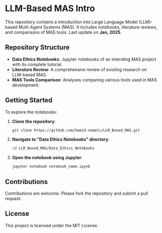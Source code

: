 # LLM-Based MAS Intro

This repository contains a introduction into Large Language Model (LLM)-based Multi-Agent Systems (MAS). It includes notebooks, literature reviews, and comparisons of MAS tools. Last update on **Jan, 2025**.


## Repository Structure
  
  - **Data Ethics Notebooks**: Jupyter notebooks of an intersting MAS project with its complete tutorial.
  - **Literature Review**: A comprehensive review of existing research on LLM-based MAS.
  - **MAS Tools Comparison**: Analyses comparing various tools used in MAS development.

## Getting Started

To explore the notebooks:

  1. **Clone the repository**:
     ```bash
     git clone https://github.com/hamid-nemati/LLM_Based_MAS.git
     ```
  3. **Navigate to "Data Ethics Notebooks" directory**:​
     ```bash
     cd LLM_Based_MAS/Data_Ethics_Notebooks
     ```
  3. **Open the notebook using Jupyter**:​
     ```bash
     jupyter notebook notebook_name.ipynb
     ```
       
## Contributions

Contributions are welcome. Please fork the repository and submit a pull request.​

## License

This project is licensed under the MIT License.
